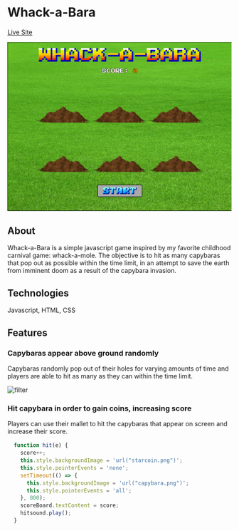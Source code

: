 # Whack-a-Bara

[Live Site](https://alexbpbdroid.github.io/whack-a-bara/)

![mainpage](https://github.com/alexbpbdroid/whack-a-bara/blob/master/screenshot.png?raw=true)

## About

Whack-a-Bara is a simple javascript game inspired by my favorite childhood carnival game: whack-a-mole.  The objective is to hit as many capybaras that pop out as possible within the
time limit, in an attempt to save the earth from imminent doom as a result of the capybara invasion.

## Technologies

Javascript, HTML, CSS

## Features

### Capybaras appear above ground randomly

Capybaras randomly pop out of their holes for varying amounts of time and players are able to hit as many as they can within the time limit.

![filter](https://github.com/alexbpbdroid/whack-a-bara/blob/master/capygif.gif?raw=true)

### Hit capybara in order to gain coins, increasing score

Players can use their mallet to hit the capybaras that appear on screen and increase their score.

```Javascript
  function hit(e) {
    score++;
    this.style.backgroundImage = 'url("starcoin.png")';
    this.style.pointerEvents = 'none';
    setTimeout(() => {
      this.style.backgroundImage = 'url("capybara.png")';
      this.style.pointerEvents = 'all';
    }, 800);
    scoreBoard.textContent = score;
    hitsound.play();
  }
```
